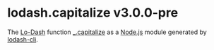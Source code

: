# lodash.capitalize v3.0.0-pre

The [Lo-Dash](https://lodash.com/) function [_.capitalize](http://lodash.com/docs#capitalize) as a [Node.js](http://nodejs.org/) module generated by [lodash-cli](https://www.npmjs.com/package/lodash-cli).

